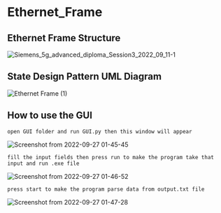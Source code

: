 # Ethernet_Frame

## Ethernet Frame Structure 
![Siemens_5g_advanced_diploma_Session3_2022_09_11-1](https://user-images.githubusercontent.com/82238829/190028472-1cd5910f-860c-48e1-a710-a899022524f9.jpg)

## State Design Pattern UML Diagram
![Ethernet Frame (1)](https://user-images.githubusercontent.com/82238829/190028525-26550d50-93f9-44e6-a2d7-d2da08595459.png)

## How to use the GUI

    open GUI folder and run GUI.py then this window will appear
![Screenshot from 2022-09-27 01-45-45](https://user-images.githubusercontent.com/82238829/192400232-421ab759-b383-4d32-9cda-c2cfc0f0b4d5.png)

    fill the input fields then press run to make the program take that input and run .exe file
![Screenshot from 2022-09-27 01-46-52](https://user-images.githubusercontent.com/82238829/192400367-70872549-27f0-4110-8be7-6e2e79453122.png)

    press start to make the program parse data from output.txt file
![Screenshot from 2022-09-27 01-47-28](https://user-images.githubusercontent.com/82238829/192400470-b4e60e10-7553-4be3-b6f6-b0d48f57d9f9.png)
